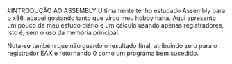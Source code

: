 #INTRODUÇÃO AO ASSEMBLY
Ultimamente tenho estudado Assembly para o x86, acabei gostando tanto que virou meu hobby haha.
Aqui apresento um pouco de meu estudo diário e um cálculo usando apenas registradores, isto é, sem o uso da memória principal.


Nota-se também que não guardo o resultado final, atribuindo zero para o registrador EAX e retornando 0 como um programa bem sucedido.
